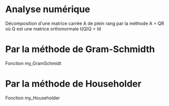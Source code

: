 # Analyse numérique
Décomposition d'une matrice carrée A de plein rang par la méthode A = QR où Q est une matrice orthonormale t(Q)Q = Id
# Par la méthode de Gram-Schmidth
Fonction my_GramSchmidt

# Par la méthode de Householder
Fonction my_Householder
